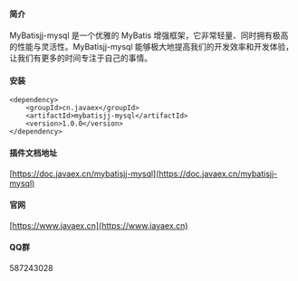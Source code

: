 #### 简介
MyBatisjj-mysql 是一个优雅的 MyBatis 增强框架，它非常轻量、同时拥有极高的性能与灵活性。MyBatisjj-mysql 能够极大地提高我们的开发效率和开发体验，让我们有更多的时间专注于自己的事情。

#### 安装

```
<dependency>
    <groupId>cn.javaex</groupId>
    <artifactId>mybatisjj-mysql</artifactId>
    <version>1.0.0</version>
</dependency>
```



#### 插件文档地址

[https://doc.javaex.cn/mybatisjj-mysql](https://doc.javaex.cn/mybatisjj-mysql)


#### 官网
[https://www.javaex.cn](https://www.javaex.cn)

#### QQ群
587243028

